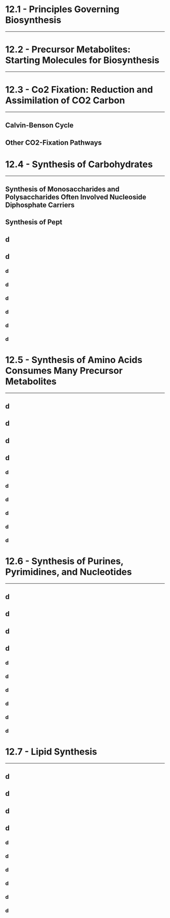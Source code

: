 # 12.1 - Principles Governing Biosynthesis

---

# 12.2 - Precursor Metabolites: Starting Molecules for Biosynthesis

---

# 12.3 - Co2 Fixation: Reduction and Assimilation of CO2 Carbon

---
## Calvin-Benson Cycle
## Other CO2-Fixation Pathways

# 12.4 - Synthesis of Carbohydrates

---
## Synthesis of Monosaccharides and Polysaccharides Often Involved Nucleoside Diphosphate Carriers
## Synthesis of Pept
## d
## d
### d
### d
### d
### d
### d
### d
# 12.5 - Synthesis of Amino Acids Consumes Many Precursor Metabolites

---
## d
## d
## d
## d
### d
### d
### d
### d
### d
### d
# 12.6 - Synthesis of Purines, Pyrimidines, and Nucleotides

---
## d
## d
## d
## d
### d
### d
### d
### d
### d
### d
# 12.7 - Lipid Synthesis

---
## d
## d
## d
## d
### d
### d
### d
### d
### d
### d
